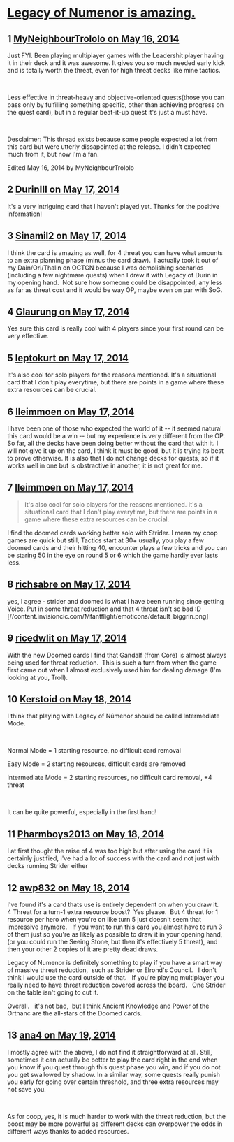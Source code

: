 # [Legacy of Numenor is amazing.](https://community.fantasyflightgames.com/topic/106449-legacy-of-numenor-is-amazing/)

## 1 [MyNeighbourTrololo on May 16, 2014](https://community.fantasyflightgames.com/topic/106449-legacy-of-numenor-is-amazing/?do=findComment&comment=1087506)

Just FYI. Been playing multiplayer games with the Leadershit player having it in their deck and it was awesome. It gives you so much needed early kick and is totally worth the threat, even for high threat decks like mine tactics. 

 

Less effective in threat-heavy and objective-oriented quests(those you can pass only by fulfilling something specific, other than achieving progress on the quest card), but in a regular beat-it-up quest it's just a must have.

 

Desclaimer: This thread exists because some people expected a lot from this card but were utterly dissapointed at the release. I didn't expected much from it, but now I'm a fan.

Edited May 16, 2014 by MyNeighbourTrololo

## 2 [DurinIII on May 17, 2014](https://community.fantasyflightgames.com/topic/106449-legacy-of-numenor-is-amazing/?do=findComment&comment=1087710)

It's a very intriguing card that I haven't played yet. Thanks for the positive information!

## 3 [Sinamil2 on May 17, 2014](https://community.fantasyflightgames.com/topic/106449-legacy-of-numenor-is-amazing/?do=findComment&comment=1087771)

I think the card is amazing as well, for 4 threat you can have what amounts to an extra planning phase (minus the card draw).  I actually took it out of my Dain/Ori/Thalin on OCTGN because I was demolishing scenarios (including a few nightmare quests) when I drew it with Legacy of Durin in my opening hand.  Not sure how someone could be disappointed, any less as far as threat cost and it would be way OP, maybe even on par with SoG.

## 4 [Glaurung on May 17, 2014](https://community.fantasyflightgames.com/topic/106449-legacy-of-numenor-is-amazing/?do=findComment&comment=1087861)

Yes sure this card is really cool with 4 players since your first round can be very effective.

## 5 [leptokurt on May 17, 2014](https://community.fantasyflightgames.com/topic/106449-legacy-of-numenor-is-amazing/?do=findComment&comment=1087902)

It's also cool for solo players for the reasons mentioned. It's a situational card that I don't play everytime, but there are points in a game where these extra resources can be crucial.

## 6 [lleimmoen on May 17, 2014](https://community.fantasyflightgames.com/topic/106449-legacy-of-numenor-is-amazing/?do=findComment&comment=1087903)

I have been one of those who expected the world of it -- it seemed natural this card would be a win -- but my experience is very different from the OP. So far, all the decks have been doing better without the card that with it. I will not give it up on the card, I think it must be good, but it is trying its best to prove otherwise. It is also that I do not change decks for quests, so if it works well in one but is obstractive in another, it is not great for me.

## 7 [lleimmoen on May 17, 2014](https://community.fantasyflightgames.com/topic/106449-legacy-of-numenor-is-amazing/?do=findComment&comment=1087904)

> It's also cool for solo players for the reasons mentioned. It's a situational card that I don't play everytime, but there are points in a game where these extra resources can be crucial.

I find the doomed cards working better solo with Strider. I mean my coop games are quick but still, Tactics start at 30+ usually, you play a few doomed cards and their hitting 40, encounter plays a few tricks and you can be staring 50 in the eye on round 5 or 6 which the game hardly ever lasts less.

## 8 [richsabre on May 17, 2014](https://community.fantasyflightgames.com/topic/106449-legacy-of-numenor-is-amazing/?do=findComment&comment=1087937)

yes, I agree - strider and doomed is what I have been running since getting Voice. Put in some threat reduction and that 4 threat isn't so bad :D [//content.invisioncic.com/Mfantflight/emoticons/default_biggrin.png]

## 9 [ricedwlit on May 17, 2014](https://community.fantasyflightgames.com/topic/106449-legacy-of-numenor-is-amazing/?do=findComment&comment=1088183)

With the new Doomed cards I find that Gandalf (from Core) is almost always being used for threat reduction.  This is such a turn from when the game first came out when I almost exclusively used him for dealing damage (I'm looking at you, Troll).

## 10 [Kerstoid on May 18, 2014](https://community.fantasyflightgames.com/topic/106449-legacy-of-numenor-is-amazing/?do=findComment&comment=1088552)

I think that playing with Legacy of Númenor should be called Intermediate Mode.

 

Normal Mode = 1 starting resource, no difficult card removal

Easy Mode = 2 starting resources, difficult cards are removed

Intermediate Mode = 2 starting resources, no difficult card removal, +4 threat

 

It can be quite powerful, especially in the first hand!

## 11 [Pharmboys2013 on May 18, 2014](https://community.fantasyflightgames.com/topic/106449-legacy-of-numenor-is-amazing/?do=findComment&comment=1089059)

I at first thought the raise of 4 was too high but after using the card it is certainly justified, I've had a lot of success with the card and not just with decks running Strider either

## 12 [awp832 on May 18, 2014](https://community.fantasyflightgames.com/topic/106449-legacy-of-numenor-is-amazing/?do=findComment&comment=1089275)

I've found it's a card thats use is entirely dependent on when you draw it.   4 Threat for a turn-1 extra resource boost?  Yes please.  But 4 threat for 1 resource per hero when you're on like turn 5 just doesn't seem that impressive anymore.   If you want to run this card you almost have to run 3 of them just so you're as likely as possible to draw it in your opening hand, (or you could run the Seeing Stone, but then it's effectively 5 threat), and then your other 2 copies of it are pretty dead draws.  

Legacy of Numenor is definitely something to play if you have a smart way of massive threat reduction,  such as Strider or Elrond's Council.   I don't think I would use the card outside of that.   If you're playing multiplayer you really need to have threat reduction covered across the board.   One Strider on the table isn't going to cut it.

Overall.   it's not bad,  but I think Ancient Knowledge and Power of the Orthanc are the all-stars of the Doomed cards.

## 13 [ana4 on May 19, 2014](https://community.fantasyflightgames.com/topic/106449-legacy-of-numenor-is-amazing/?do=findComment&comment=1089856)

I mostly agree with the above, I do not find it straightforward at all. Still, sometimes it can actually be better to play the card right in the end when you know if you quest through this quest phase you win, and if you do not you get swallowed by shadow. In a similar way, some quests really punish you early for going over certain threshold, and three extra resources may not save you.

 

As for coop, yes, it is much harder to work with the threat reduction, but the boost may be more powerful as different decks can overpower the odds in different ways thanks to added resources.

